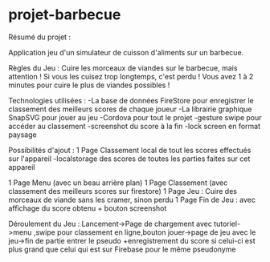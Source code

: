 # projet-barbecue

Résumé du projet :

Application jeu d'un simulateur de cuisson d'aliments sur un barbecue.

Règles du Jeu :
Cuire les morceaux de viandes sur le barbecue, mais attention ! Si vous les cuisez trop longtemps, c'est perdu ! Vous avez 1 à 2 minutes pour cuire le plus de viandes possibles !

Technologies utilisées : 
-La base de données FireStore pour enregistrer le classement des meilleurs scores de chaque joueur
-La librairie graphique SnapSVG pour jouer au jeu 
-Cordova pour tout le projet
-gesture swipe pour accéder au classement
-screenshot du score à la fin
-lock screen en format paysage


Possibilités d'ajout : 
1 Page Classement local de tout les scores effectués sur l'appareil
-localstorage des scores de toutes les parties faites sur cet appareil



1 Page Menu (avec un beau arrière plan)
1 Page Classement (avec classement des meilleurs scores sur firestore)
1 Page Jeu : Cuire des morceaux de viande sans les cramer, sinon perdu
1 Page Fin de Jeu : avec affichage du score obtenu + bouton screenshot



Déroulement du Jeu : Lancement->Page de chargement avec tutoriel->menu ,swipe pour classement en ligne,bouton jouer->page de jeu avec le jeu->fin de partie entrer le pseudo +enregistrement du score si celui-ci est plus grand que celui qui est sur Firebase pour le même pseudonyme
